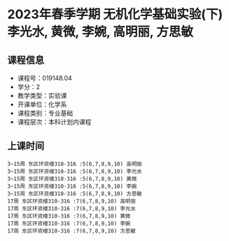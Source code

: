 # 2023年春季学期 无机化学基础实验(下) 李光水, 黄微, 李婉, 高明丽, 方思敏






## 课程信息

- 课程号：019148.04
- 学分：2
- 教学类型：实验课
- 开课单位：化学系
- 课程类别：专业基础
- 课程层次：本科计划内课程

## 上课时间

```
3~15周 东区环资楼310-316 :5(6,7,8,9,10) 高明丽
3~15周 东区环资楼310-316 :5(6,7,8,9,10) 李光水
3~15周 东区环资楼310-316 :5(6,7,8,9,10) 黄微
3~15周 东区环资楼310-316 :5(6,7,8,9,10) 李婉
3~15周 东区环资楼310-316 :5(6,7,8,9,10) 方思敏
17周 东区环资楼310-316 :7(6,7,8,9,10) 高明丽
17周 东区环资楼310-316 :7(6,7,8,9,10) 李光水
17周 东区环资楼310-316 :7(6,7,8,9,10) 黄微
17周 东区环资楼310-316 :7(6,7,8,9,10) 李婉
17周 东区环资楼310-316 :7(6,7,8,9,10) 方思敏
```

